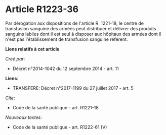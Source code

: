 # Article R1223-36

Par dérogation aux dispositions de l'article R. 1221-18, le centre de transfusion sanguine des armées peut distribuer et
délivrer des produits sanguins labiles dont il est seul à disposer aux hôpitaux des armées dont il n'est pas l'établissement
de transfusion sanguine référent.

**Liens relatifs à cet article**

_Créé par_:

  - Décret n°2014-1042 du 12 septembre 2014 - art. 11

**Liens**:

  - TRANSFERE: Décret n°2017-1199 du 27 juillet 2017 - art. 5

_Cite_:

  - Code de la santé publique - art. R1221-18

_Nouveaux textes_:

  - Code de la santé publique - art. R1222-61 (V)
